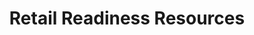 ---
layout: planlist
title: Retail Readiness Resources
permalink: /industry/retail/
includemethod: all
includeplans:
- retail
---